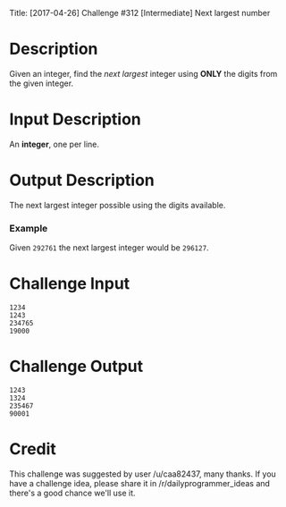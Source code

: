 Title: [2017-04-26] Challenge #312 [Intermediate] Next largest number

# Description
Given an integer, find the *next largest* integer using **ONLY** the digits from the given integer.

# Input Description
An **integer**, one per line. 

# Output Description
The next largest integer possible using the digits available.

### Example
Given `292761` the next largest integer would be `296127`.

# Challenge Input

    1234
    1243
    234765
    19000

# Challenge Output

    1243
    1324
    235467
    90001

# Credit

This challenge was suggested by user /u/caa82437, many thanks. If you have a challenge idea, please share it in /r/dailyprogrammer_ideas and there's a good chance we'll use it. 